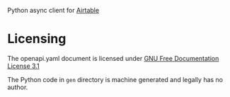 Python async client for [Airtable](https://airtable.com)

# Licensing

The openapi.yaml document is licensed under [GNU Free Documentation License 3.1](https://www.gnu.org/licenses/fdl-1.3.html)

The Python code in `gen` directory is machine generated and legally has no author.
